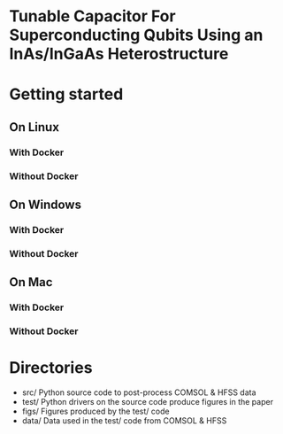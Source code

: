 # Tunable Capacitor For Superconducting Qubits Using an InAs/InGaAs Heterostructure

# Getting started
## On Linux
### With Docker

### Without Docker
## On Windows
### With Docker

### Without Docker
## On Mac
### With Docker

### Without Docker

# Directories
* src/          Python source code to post-process COMSOL & HFSS data
* test/         Python drivers on the source code produce figures in the paper
* figs/         Figures produced by the test/ code
* data/         Data used in the test/ code from COMSOL & HFSS

